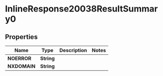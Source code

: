 # InlineResponse20038ResultSummary0

## Properties
Name | Type | Description | Notes
------------ | ------------- | ------------- | -------------
**NOERROR** | **String** |  | 
**NXDOMAIN** | **String** |  | 
